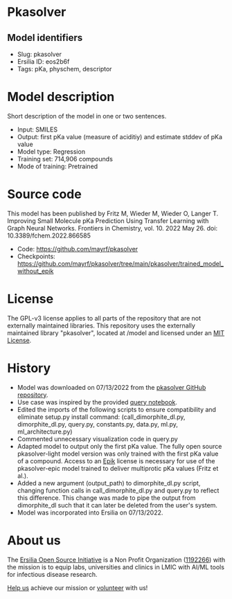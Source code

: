 # Pkasolver
## Model identifiers
- Slug: pkasolver   
- Ersilia ID: eos2b6f
- Tags: pKa, physchem, descriptor

# Model description
Short description of the model in one or two sentences.
- Input: SMILES
- Output: first pKa value (measure of aciditiy) and estimate stddev of pKa value
- Model type: Regression
- Training set: 714,906 compounds
- Mode of training: Pretrained

# Source code
This model has been published by Fritz M, Wieder M, Wieder O, Langer T. Improving Small Molecule pKa Prediction Using Transfer Learning with Graph Neural Networks. Frontiers in Chemistry, vol. 10. 2022 May 26. doi: 10.3389/fchem.2022.866585  

- Code: https://github.com/mayrf/pkasolver
- Checkpoints: https://github.com/mayrf/pkasolver/tree/main/pkasolver/trained_model_without_epik

# License
The GPL-v3 license applies to all parts of the repository that are not externally maintained libraries. This repository uses the externally maintained library "pkasolver", located at /model and licensed under an [MIT License](https://github.com/ersilia-os/eos2b6f/blob/main/model/LICENSE.md).

# History 
- Model was downloaded on 07/13/2022 from the [pkasolver GitHub repository](https://github.com/mayrf/pkasolver). 
- Use case was inspired by the provided [query notebook](https://github.com/ersilia-os/eos2b6f/blob/main/model/framework/pkasolver/notebooks/query_example.ipynb).
- Edited the imports of the following scripts to ensure compatibility and eliminate setup.py install command: (call_dimorphite_dl.py, dimorphite_dl.py, query.py, constants.py, data.py, ml.py, ml_architecture.py)
- Commented unnecessary visualization code in query.py
- Adapted model to output only the first pKa value. The fully open source pkasolver-light model version was only trained with the first pKa value of a compound. Access to an [Epik](https://www.schrodinger.com/products/epik) license is necessary for use of the pkasolver-epic model trained to deliver multiprotic pKa values (Fritz et al.). 
- Added a new argument (output_path) to dimorphite_dl.py script, changing function calls in call_dimorphite_dl.py and query.py to reflect this difference. This change was made to pipe the output from dimorphite_dl such that it can later be deleted from the user's system. 
- Model was incorporated into Ersilia on 07/13/2022.

# About us
The [Ersilia Open Source Initiative](https://ersilia.io) is a Non Profit Organization ([1192266](https://register-of-charities.charitycommission.gov.uk/charity-search/-/charity-details/5170657/full-print)) with the mission is to equip labs, universities and clinics in LMIC with AI/ML tools for infectious disease research.

[Help us](https://www.ersilia.io/donate) achieve our mission or [volunteer](https://www.ersilia.io/volunteer) with us!
